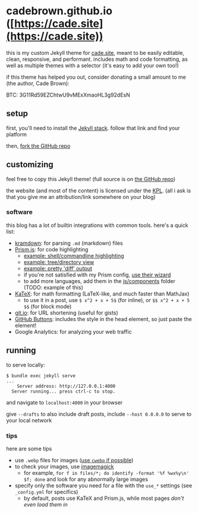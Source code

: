 # cadebrown.github.io ([https://cade.site](https://cade.site))

this is my custom Jekyll theme for [cade.site](https://cade.site), meant to be easily editable, clean, responsive, and performant. includes math and code formatting, as well as multiple themes with a selector (it's easy to add your own too!)

if this theme has helped you out, consider donating a small amount to me (the author, Cade Brown):

BTC: 3G11Rd59EZChtwU9vMExXmaoHL3g92dEsN


## setup

first, you'll need to install the [Jekyll stack](https://jekyllrb.com/docs/installation/). follow that link and find your platform

then, [fork the GitHub repo](https://github.com/cadebrown/cadebrown.github.io/fork)


## customizing

feel free to copy this Jekyll theme! (full source is on [the GitHub repo](https://github.com/cadebrown/cadebrown.github.io))

the website (and most of the content) is licensed under the [KPL](https://kata.tools/kpl). (all i ask is that you give me an attribution/link somewhere on your blog)


### software

this blog has a lot of builtin integrations with common tools. here's a quick list:

  * [kramdown](https://kramdown.gettalong.org/syntax.html): for parsing `.md` (markdown) files
  * [Prism.js](https://prismjs.com/): for code highlighting
    * [example: shell/commandline highlighting](https://github.com/cadebrown/cadebrown.github.io/blob/main/_posts/2021-09-28-diy-regex-engine.md)
    * [example: tree/directory view](https://prismjs.com/plugins/treeview/)
    * [example: pretty 'diff' output](https://prismjs.com/plugins/diff-highlight/)
    * if you're not satisfied with my Prism config, [use their wizard](https://prismjs.com/download.html)
    * to add more languages, add them in the [js/components](./js/components) folder (TODO: example of this)
  * [KaTeX](https://www.katex.org/): for math formatting (LaTeX-like, and much faster than MathJax)
    * to use it in a post, use `$ x^2 + x + 5$` (for inline), or `$$ x^2 + x + 5 $$` (for block mode)
  * [git.io](https://git.io/): for URL shortening (useful for gists)
  * [GitHub Buttons](https://buttons.github.io/): includes the style in the head element, so just paste the element!
  * Google Analytics: for analyzing your web traffic

## running

to serve locally:

```shell
$ bundle exec jekyll serve
...
    Server address: http://127.0.0.1:4000
  Server running... press ctrl-c to stop.
```
and navigate to `localhost:4000` in your browser

give `--drafts` to also include draft posts, include `--host 0.0.0.0` to serve to your local network


### tips

here are some tips

  * use `.webp` files for images ([use `cwebp` if possible](https://developers.google.com/speed/webp/docs/cwebp))
  * to check your images, use [imagemagick](https://imagemagick.org/script/identify.php)
    * for example, `for f in files/*; do identify -format '%f %wx%y\n' $f; done` and look for any abnormally large images
  * specify only the software you need for a file with the `use_*` settings (see `_config.yml` for specifics)
    * by default, posts use KaTeX and Prism.js, while most pages *don't even load them in*


